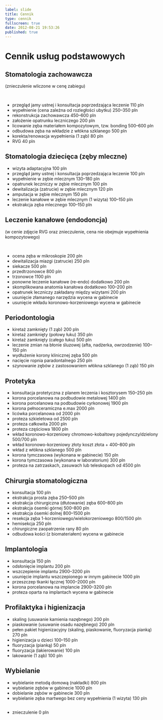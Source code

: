 ```yaml
---
label: slide
title: Cennik
type: cennik
fullscreen: true
date: 2012-08-21 19:53:26
published: true
---
```


# <span>Cennik usług podstawowych</span>

## Stomatologia zachowawcza

(znieczulenie wliczone w cenę zabiegu)

<br>

* <span>przegląd jamy ustnej i konsultacja poprzedzająca leczenie</span> <span>110 pln</span>
* <span>wypełnienie (cena zależna od rozległości ubytku)</span> <span>250&ndash;350 pln</span>
* <span>rekonstrukcja zachowawcza</span> <span>450&ndash;600 pln</span>
* <span>założenie opatrunku leczniczego</span> <span>200 pln</span>
* <span>licowanie zęba materiałem kompozytowym, tzw. bonding</span> <span>500&ndash;600 pln</span>
* <span>odbudowa zęba na wkładzie z włókna szklanego</span> <span>500 pln</span>
* <span>korekta/renowacja wypełnienia (1 ząb)</span> <span>80 pln</span>
* <span>RVG</span> <span>40 pln</span>

<h2 id="stomatologia-dziecieca">Stomatologia dziecięca (zęby mleczne)</h2>

* <span>wizyta adaptacyjna</span> <span>100 pln</span>
* <span>przegląd jamy ustnej i konsultacja poprzedzająca leczenie</span> <span>100 pln</span>
* <span>wypełnienie w zębie mlecznym</span> <span>130&ndash;180 pln</span>
* <span>opatrunek leczniczy w zębie mlecznym</span> <span>100 pln</span>
* <span>dewitalizacja (zatrucie) w zębie mlecznym</span> <span>120 pln</span>
* <span>amputacja w zębie mlecznym</span> <span>150 pln</span>
* <span>leczenie kanałowe w zębie mlecznym (1 wizyta)</span> <span>100&ndash;150 pln</span>
* <span>ekstrakcja zęba mlecznego</span> <span>100&ndash;150 pln</span>

<h2 id="endodoncja">Leczenie kanałowe (endodoncja)</h2>

(w cenie zdjęcie RVG oraz znieczulenie, cena nie obejmuje wypełnienia kompozytowego)

<br>

* <span>ocena zęba w mikroskopie</span> <span>200 pln</span>
* <span>dewitalizacja miazgi (zatrucie)</span> <span>250 pln</span>
* <span>siekacze</span> <span>500 pln</span>
* <span>przedtrzonowce</span> <span>800 pln</span>
* <span>trzonowce</span> <span>1100 pln</span>
* <span>ponowne leczenie kanałowe (re-endo)</span> <span>dodatkowo 200 pln</span>
* <span>skomplikowana anatomia kanałowa</span> <span>dodatkowo 100&ndash;200 pln</span>
* <span>opatrunek leczniczy zakładany między wizytami</span> <span>200 pln</span>
* <span>usunięcie złamanego narzędzia</span> <span>wycena w gabinecie</span>
* <span>usunięcie wkładu koronowo-korzeniowego</span> <span>wycena w gabinecie</span>

## Periodontologia

* <span>kiretaż zamknięty (1 ząb)</span> <span>200 pln</span>
* <span>kiretaż zamknięty (połowy łuku)</span> <span>350 pln</span>
* <span>kiretaż zamknięty (całego łuku)</span> <span>500 pln</span>
* <span>leczenie zmian na błonie śluzowej (afta, nadżerka, owrzodzenie)</span> <span>100&ndash;150 pln</span>
* <span>wydłużenie korony klinicznej zęba</span> <span>500 pln</span>
* <span>nacięcie ropnia paradontalnego</span> <span>250 pln</span>
* <span>szynowanie zębów z zastosowaniem włókna szklanego (1 ząb)</span> <span>150 pln</span>

## Protetyka

* <span>konsultacja protetyczna z planem leczenia i kosztorysem</span> <span>150&ndash;250 pln</span>
* <span>korona porcelanowa na podbudowie metalowej</span> <span>1400 pln</span>
* <span>korona porcelanowa na podbudowie cyrkonowej</span> <span>1900 pln</span>
* <span>korona pełnoceramiczna e.max</span> <span>2000 pln</span>
* <span>licówka porcelanowa</span> <span>od 2000 pln</span>
* <span>proteza szkieletowa</span> <span>od 2500 pln</span>
* <span>proteza całkowita</span> <span>2000 pln</span>
* <span>proteza częściowa</span> <span>1800 pln</span>
* <span>wkład koronowo-korzeniowy chromowo-kobaltowy pojedynczy/dzielony</span> <span>500/700 pln</span>
* <span>wkład koronowo-korzeniowy złoty</span> <span>koszt złota + 400&ndash;800 pln</span>
* <span>wkład z włókna szklanego</span> <span>500 pln</span>
* <span>korona tymczasowa (wykonana w gabinecie)</span> <span>150 pln</span>
* <span>korona tymczasowa (wykonana w laboratorium)</span> <span>300 pln</span>
* <span>proteza na zatrzaskach, zasuwach lub teleskopach</span> <span>od 4500 pln</span>

## Chirurgia stomatologiczna

* <span>konsultacja</span> <span>100 pln</span>
* <span>ekstrakcja prosta zęba</span> <span>250&ndash;500 pln</span>
* <span>ekstrakcja chirurgiczna (dłutowanie) zęba</span> <span>600&ndash;800 pln</span>
* <span>ekstrakcja ósemki górnej</span> <span>500&ndash;800 pln</span>
* <span>ekstrakcja ósemki dolnej</span> <span>800&ndash;1500 pln</span>
* <span>resekcja zęba 1-korzeniowego/wielokorzeniowego</span> <span>800/1500 pln</span>
* <span>hemisekcja</span> <span>250 pln</span>
* <span>chirurgiczne zaopatrzenie rany</span> <span>80 pln</span>
* <span>odbudowa kości (z biomateriałem)</span> <span>wycena w gabinecie</span>

## Implantologia

* <span>konsultacja</span> <span>150 pln</span>
* <span>odsłonięcie implantu</span> <span>200 pln</span>
* <span>wszczepienie implantu</span> <span>2900&ndash;3200 pln</span>
* <span>usunięcie implantu wszczepionego w innym gabinecie</span> <span>1000 pln</span>
* <span>przeszczep tkanki łącznej</span> <span>1000&ndash;2000 pln</span>
* <span>korona porcelanowa na implancie</span> <span>2900&ndash;3200 pln</span>
* <span>proteza oparta na implantach</span> <span>wycena w gabinecie</span>

<h2 id="profilaktyka">Profilaktyka i higienizacja</h2>

* <span>skaling (usuwanie kamienia nazębnego)</span> <span>200 pln</span>
* <span>piaskowanie (usuwanie osadu nazębnego)</span> <span>200 pln</span>
* <span>pełen pakiet higienizacyjny (skaling, piaskowanie, fluoryzacja pianką)</span> <span>270 pln</span>
* <span>higienizacja u dzieci</span> <span>100&ndash;150 pln</span>
* <span>fluoryzacja (pianką)</span> <span>50 pln</span>
* <span>fluoryzacja (lakierowanie)</span> <span>100 pln</span>
* <span>lakowanie (1 ząb)</span> <span>100 pln</span>

## Wybielanie

* <span>wybielanie metodą domową (nakładki)</span> <span>800 pln</span>
* <span>wybielanie zębów w gabinecie</span> <span>1000 pln</span>
* <span>dobielanie zębów w gabinecie</span> <span>300 pln</span>
* <span>wybielanie zęba martwego bez ceny wypełnienia (1 wizyta)</span> <span>130 pln</span>

<h2 id="uslugi-w-cenie"></h2>

* <span>znieczulenie</span> <span>0 pln</span>
